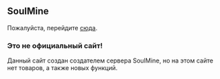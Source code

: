 ## SoulMine

Пожалуйста, перейдите [сюда](http://smine.ml).

### Это не официальный сайт!

Данный сайт создан создателем сервера SoulMine, но на этом сайте нет товаров, а также новых функций.
